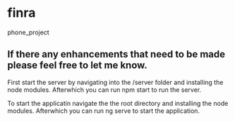 # finra
phone_project

If there any enhancements that need to be made please feel free to let me know.
-------
First start the server by navigating into the /server folder and installing the node modules.
Afterwhich you can run npm start to run the server.

To start the applicatin navigate the the root directory and installing the node modules.
Afterwhich you can run ng serve to start the application.
